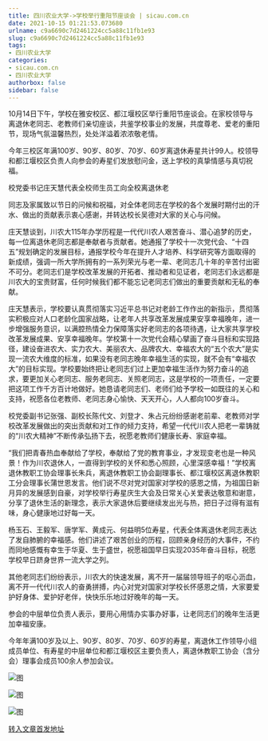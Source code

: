```yaml
---
title: 四川农业大学->学校举行重阳节座谈会 | sicau.com.cn
date: 2021-10-15 01:21:53.073680
urlname: c9a6690c7d2461224cc5a88c11fb1e93
slug: c9a6690c7d2461224cc5a88c11fb1e93
tags: 
- 四川农业大学
categories:
- sicau.com.cn
- 四川农业大学
authorbox: false
sidebar: false
---
```

10月14日下午，学校在雅安校区、都江堰校区举行重阳节座谈会。在家校领导与离退休老同志、老教师们亲切座谈，共鉴学校事业的发展，共度尊老、爱老的重阳节，现场气氛温馨热烈，处处洋溢着浓浓敬老情。

今年三校区年满100岁、90岁、80岁、70岁、60岁离退休寿星共计99人。校领导和都江堰校区负责人向参会的寿星们发放慰问金，送上学校的真挚情感与真切祝福。

校党委书记庄天慧代表全校师生员工向全校离退休老
<!--more-->
同志及家属致以节日的问候和祝福，对全体老同志在学校的各个发展时期付出的汗水、做出的贡献表示衷心感谢，并转达校长吴德对大家的关心与问候。

庄天慧谈到，川农大115年办学历程是一代代川农人艰苦奋斗、潜心追梦的历史，每一位离退休老同志都是奉献者与贡献者。她通报了学校十一次党代会、“十四五”规划确定的发展目标，通报学校今年在提升人才培养、科学研究等方面取得的新成绩，强调一所大学所拥有的一系列荣光与老一辈、老同志几十年的辛苦付出密不可分。老同志们是学校改革发展的开拓者、推动者和见证者，老同志们永远都是川农大的宝贵财富，任何时候我们都不能忘记老同志们做出的重要贡献和无私的奉献。

庄天慧表示，学校要认真贯彻落实习近平总书记对老龄工作作出的新指示，贯彻落实积极应对人口老龄化国家战略，让老年人共享改革发展成果安享幸福晚年，进一步增强服务意识，以满腔热情全力保障落实好老同志的各项待遇，让大家共享学校改革发展成果、安享幸福晚年。学校第十一次党代会精心擘画了奋斗目标和实现路径，建设奋进农大、实力农大、美丽农大、品牌农大、幸福农大的“五个农大”是实现一流农大维度的标准，如果没有老同志晚年幸福生活的实现，就不会有“幸福农大”的目标实现。学校要始终把让老同志们过上更加幸福生活作为努力奋斗的追求，要更加关心老同志、服务老同志、关照老同志，这是学校的一项责任，一定要把这项工作千方百计地做好。她恳请老同志们、老师们给予学校一如既往的关心和支持，祝愿各位老教师、老同志身心愉快、天天开心，人人都向100岁奋斗。

校党委副书记张强、副校长陈代文、刘登才、朱占元纷纷感谢老前辈、老教师对学校改革发展做出的突出贡献和对工作的倾力支持，希望一代代川农人把老一辈铸就的“川农大精神”不断传承弘扬下去，祝愿老教师们健康长寿、家庭幸福。

“我们把青春热血奉献给了学校，奉献给了党的教育事业，才发现变老也是一种风景！作为川农退休人，一直得到学校的关怀和悉心照顾，心里深感幸福！”学校离退休教职工协会理事长朱兵，离退休教职工协会副理事长、都江堰校区离退休教职工分会理事长蒲世恩发言。他们说不尽对党对国家对学校的感恩之情，为祖国日新月异的发展感到自豪，对学校举行寿星庆生大会及日常关心关爱表达敬意和谢意，分享了退休生活的新理念，表示大家退休后要继续发出光与热，把日子过得有滋有味，身心健康地过好每一天。

杨玉石、王毅军、唐学军、黄成元、何益明5位寿星，代表全体离退休老同志表达了发自肺腑的幸福感。他们讲述了艰苦创业的历程，回顾亲身经历的大事件，不约而同地感慨有幸生于华夏、生于盛世，祝愿祖国早日实现2035年奋斗目标，祝愿学校早日跻身世界一流大学之列。

其他老同志们纷纷表示，川农大的快速发展，离不开一届届领导班子的呕心沥血，离不开一代代川农人的奋勇拼搏，内心对党对国家对学校长怀感恩之情，大家要爱护好身体、爱护好老伴，快快乐乐地过好晚年的每一天。

参会的中层单位负责人表示，要用心用情办实事办好事，让老同志们的晚年生活更加幸福安康。

今年年满100岁及以上、90岁、80岁、70岁、60岁的寿星，离退休工作领导小组成员单位、有寿星的中层单位和都江堰校区主要负责人，离退休教职工协会（含分会）理事会成员100余人参加会议。

![图](https://news.sicau.edu.cn/__local/8/AE/DE/A37C96C8B5230FC3BF606514B29_617879B2_BBFD.jpg)

![图](https://news.sicau.edu.cn/__local/3/F0/B8/358CA9D259FC52AFF2EC3616DC5_99D46CD6_1A018.jpg)

![图](https://news.sicau.edu.cn/__local/9/F3/A4/B996836ABDEFD7A51E688827A87_84A1AEAC_149AB.jpg)

[转入文章首发地址](https://news.sicau.edu.cn/info/1135/64902.htm)